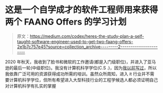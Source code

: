 # 这是一个自学成才的软件工程师用来获得两个 FAANG Offers 的学习计划

> 原文：<https://medium.com/codex/heres-the-study-plan-a-self-taught-software-engineer-used-to-get-two-faang-offers-2e1b7c757e45?source=collection_archive---------2----------------------->

2020 年秋天，我收到了脸书和微软的工作邀请(都是入门级职位)，并进入了亚马逊的最后一轮(中级职位)。我没有计算机科学学位(C.S .)，因为[我以前写过](/codex/how-i-became-a-software-engineer-for-under-200-ea25238e63fd)，所以我依靠广泛可用的资源获得成功所需的培训。虽然众所周知，进入 it 行业并不需要计算机科学学位，但所有希望进入大型科技行业的工程学候选人都必须证明自己对计算机科学有扎实的掌握